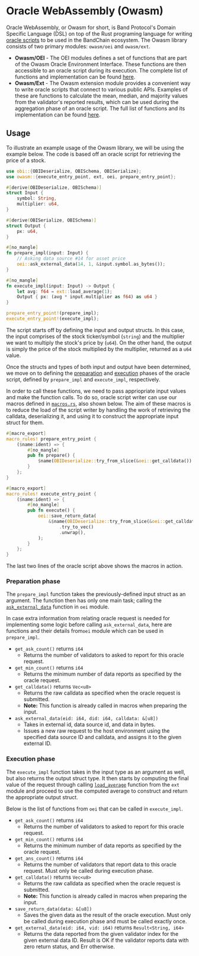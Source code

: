 # Oracle WebAssembly (Owasm)

Oracle WebAssembly, or Owasm for short, is Band Protocol's Domain Specific Language (DSL) on top of the Rust programing language for writing [oracle scripts](/develop/custom-scripts/oracle-script/introduction) to be used in the BandChain ecosystem. The Owasm library consists of two primary modules: `owasm/oei` and `owasm/ext`.

- **Owasm/OEI** - The OEI modules defines a set of functions that are part of the Owasm Oracle Environment Interface. These functions are then accessible to an oracle script during its execution. The complete list of functions and implementation can be found [here](https://github.com/bandprotocol/owasm/blob/master/packages/kit/src/oei/mod.rs).
- **Owasm/Ext** - The Owasm extension module provides a convenient way to write oracle scripts that connect to various public APIs. Examples of these are functions to calculate the mean, median, and majority values from the validator's reported results, which can be used during the aggregation phase of an oracle script. The full list of functions and its implementation can be found [here](https://github.com/bandprotocol/owasm/blob/master/packages/kit/src/ext/mod.rs).

## Usage

To illustrate an example usage of the Owasm library, we will be using the example below. The code is based off an oracle script for retrieving the price of a stock.

```rust
use obi::{OBIDeserialize, OBISchema, OBISerialize};
use owasm::{execute_entry_point, ext, oei, prepare_entry_point};

#[derive(OBIDeserialize, OBISchema)]
struct Input {
    symbol: String,
    multiplier: u64,
}

#[derive(OBISerialize, OBISchema)]
struct Output {
    px: u64,
}

#[no_mangle]
fn prepare_impl(input: Input) {
    // Asking data source #14 for asset price
    oei::ask_external_data(14, 1, &input.symbol.as_bytes());
}

#[no_mangle]
fn execute_impl(input: Input) -> Output {
    let avg: f64 = ext::load_average(1);
    Output { px: (avg * input.multiplier as f64) as u64 }
}

prepare_entry_point!(prepare_impl);
execute_entry_point!(execute_impl);
```

The script starts off by defining the input and output structs. In this case, the input comprises of the stock ticker/symbol (`string`) and the multiplier we want to multiply the stock's price by (`u64`). On the other hand, the output is simply the price of the stock multiplied by the multiplier, returned as a `u64` value.

Once the structs and types of both input and output have been determined, we move on to defining the [preparation](#preparation-phase) and [execution](#execution-phase) phases of the oracle script, defined by `prepare_impl` and `execute_impl`, respectively.

In order to call these functions, we need to pass appriopriate input values and make the function calls. To do so, oracle script writer can use our macros defined in [`macros.rs`](https://github.com/bandprotocol/owasm/blob/master/packages/kit/src/macros.rs), also shown below. The aim of these macros is to reduce the load of the script writer by handling the work of retrieving the calldata, deserializing it, and using it to construct the appropriate input struct for them.

```rust
#[macro_export]
macro_rules! prepare_entry_point {
    ($name:ident) => {
        #[no_mangle]
        pub fn prepare() {
            $name(OBIDeserialize::try_from_slice(&oei::get_calldata()).unwrap());
        }
    };
}

#[macro_export]
macro_rules! execute_entry_point {
    ($name:ident) => {
        #[no_mangle]
        pub fn execute() {
            oei::save_return_data(
                &$name(OBIDeserialize::try_from_slice(&oei::get_calldata()).unwrap())
                    .try_to_vec()
                    .unwrap(),
            );
        }
    };
}
```

The last two lines of the oracle script above shows the macros in action.

### Preparation phase

The `prepare_impl` function takes the previously-defined input struct as an argument. The function then has only one main task; calling the [`ask_external_data`](https://github.com/bandprotocol/owasm/blob/master/packages/kit/src/oei/mod.rs#L49) function in `oei` module.

In case extra information from relating oracle request is needed for implementing some logic before calling `ask_external_data`, here are functions and their details from`oei` module which can be used in `prepare_impl`.

- `get_ask_count()` returns `i64`
  - Returns the number of validators to asked to report for this oracle request.
- `get_min_count()` returns `i64`
  - Returns the minimum number of data reports as specified by the oracle request.
- `get_calldata()` returns `Vec<u8>`
  - Returns the raw calldata as specified when the oracle request is submitted.
  - **Note:** This function is already called in macros when preparing the input.
- `ask_external_data(eid: i64, did: i64, calldata: &[u8])`
  - Takes in external id, data source id, and data in bytes.
  - Issues a new raw request to the host environment using the specified data source ID and calldata, and assigns it to the given external ID.

### Execution phase

The `execute_impl` function takes in the input type as an argument as well, but also returns the output struct type. It then starts by computing the final value of the request through calling [`load_average`](https://github.com/bandprotocol/owasm/blob/master/packages/kit/src/ext/mod.rs#L23) function from the `ext` module and proceed to use the computed average to construct and return the appropriate output struct.

Below is the list of functions from `oei` that can be called in `execute_impl`.

- `get_ask_count()` returns `i64`
  - Returns the number of validators to asked to report for this oracle request.
- `get_min_count()` returns `i64`
  - Returns the minimum number of data reports as specified by the oracle request.
- `get_ans_count()` returns `i64`
  - Returns the number of validators that report data to this oracle request. Must only be called during execution phase.
- `get_calldata()` returns `Vec<u8>`
  - Returns the raw calldata as specified when the oracle request is submitted.
  - **Note:** This function is already called in macros when preparing the input.
- `save_return_data(data: &[u8])`
  - Saves the given data as the result of the oracle execution. Must only be called during execution phase and must be called exactly once.
- `get_external_data(eid: i64, vid: i64)` returns `Result<String, i64>`
  - Returns the data reported from the given validator index for the given external data ID. Result is OK if the validator reports data with zero return status, and Err otherwise.
